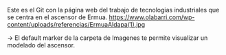 Este es el Git con la página web del trabajo de tecnologias industriales que se centra en el ascensor de Ermua.
https://www.olabarri.com/wp-content/uploads/referencias/ErmuaAldapa(1).jpg

-> El default marker de la carpeta de Imagenes te permite visualizar un modelado del ascensor.